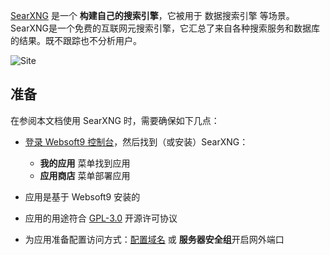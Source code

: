 [SearXNG](https://docs.searxng.org/) 是一个 **构建自己的搜索引擎**，它被用于 数据搜索引擎  等场景。SearXNG是一个免费的互联网元搜索引擎，它汇总了来自各种搜索服务和数据库的结果。既不跟踪也不分析用户。


![Site](https://libs.websoft9.com/Websoft9/DocsPicture/zh/searxng/searxng-gui-websoft9.png)


## 准备

在参阅本文档使用 SearXNG 时，需要确保如下几点：

- [登录 Websoft9 控制台](./login-console)，然后找到（或安装）SearXNG：
  - **我的应用** 菜单找到应用 
  - **应用商店** 菜单部署应用

- 应用是基于 Websoft9 安装的


- 应用的用途符合 [GPL-3.0](https://opensource.org/licenses/GPL-3.0) 开源许可协议


- 为应用准备配置访问方式：[配置域名](./domain-set) 或 **服务器安全组**开启网外端口